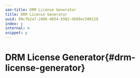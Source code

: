 ```yaml
---
seo-title: DRM License Generator
title: DRM License Generator
uuid: 00cfb2a7-2406-4054-b502-db89ec500119
index: y
internal: n
snippet: y
---
```


# DRM License Generator{#drm-license-generator}

